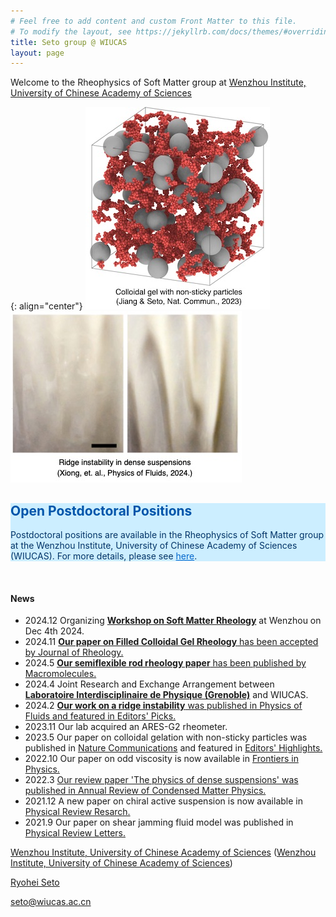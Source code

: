 ```yaml
---
# Feel free to add content and custom Front Matter to this file.
# To modify the layout, see https://jekyllrb.com/docs/themes/#overriding-theme-defaults
title: Seto group @ WIUCAS
layout: page
---
```


Welcome to the Rheophysics of Soft Matter group at [Wenzhou Institute, University of Chinese Academy of Sciences](https://wiucas.ac.cn/en/)

{: align="center"}
[![Sticky particles with non-sticky granular fillers](/assets/img/sticky-nonsticky-gel.jpg)](https://www.nature.com/articles/s41467-023-38461-1)
&emsp;&emsp;&emsp;
[![Ridge instability in dense suspensions](/assets/img/ridge_instability.jpg)](https://pubs.aip.org/aip/pof/article/36/2/024111/3262480/Ridge-instability-in-dense-suspensions-caused-by?searchresult=1)

<div class="card" style="background-color: #cceeff; color: #003366;">
  <div class="card-content">
    <h2 class="title is-4" style="color: #0055aa;">Open Postdoctoral Positions</h2>
    <p>Postdoctoral positions are available in the Rheophysics of Soft Matter group at the Wenzhou Institute, University of Chinese Academy of Sciences (WIUCAS). For more details, please see <a href="/JoinUs/" style="color: #0066cc;">here</a>. </p>
  </div>
</div>
<br>

#### News

- 2024.12 Organizing [**Workshop on Soft Matter Rheology**](/workshops/) at Wenzhou on Dec 4th 2024.
- 2024.11 [**Our paper on Filled Colloidal Gel Rheology** has been accepted by Journal of Rheology.](https://arxiv.org/abs/2311.08751)
- 2024.5 [**Our semiflexible rod rheology paper** has been published by Macromolecules.](https://doi.org/10.1021/acs.macromol.4c00532)
- 2024.4 Joint Research and Exchange Arrangement between [**Laboratoire Interdisciplinaire de Physique (Grenoble)**](https://liphy.univ-grenoble-alpes.fr/en) and WIUCAS.
- 2024.2 [**Our work on a ridge instability** was published in Physics of Fluids and featured in Editors' Picks.](https://pubs.aip.org/aip/pof/article/36/2/024111/3262480/Ridge-instability-in-dense-suspensions-caused-by?searchresult=1)
- 2023.11 Our lab acquired an ARES-G2 rheometer.
- 2023.5 Our paper on colloidal gelation with non-sticky particles was published in [Nature Communications](https://doi.org/10.1038/s41467-023-38461-1) and featured in [Editors' Highlights.](https://www.nature.com/collections/hjhbgijcei)
- 2022.10 Our paper on odd viscosity is now available in [Frontiers in Physics.](https://www.frontiersin.org/articles/10.3389/fphy.2022.951465/abstract)
- 2022.3 [Our review paper 'The physics of dense suspensions' was published in Annual Review of Condensed Matter Physics.](https://doi.org/10.1146/annurev-conmatphys-031620-105938)
- 2021.12 A new paper on chiral active suspension is now available in [Physical Review Resarch.](https://doi.org/10.1103/PhysRevResearch.3.043229)
- 2021.9 Our paper on shear jamming fluid model was published in [Physical Review Letters.](https://doi.org/10.1103/PhysRevLett.127.138001) 


<div class="footer-info">
  <p><a href="https://wiucas.ac.cn/en/">Wenzhou Institute, University of Chinese Academy of Sciences</a> (<a href="https://wiucas.ac.cn/en/">Wenzhou Institute, University of Chinese Academy of Sciences</a>)</p>
  <p><a href="9myprofile.md">Ryohei Seto</a></p>
  <p><a href="mailto:seto@wiucas.ac.cn">seto@wiucas.ac.cn</a></p>
</div>


